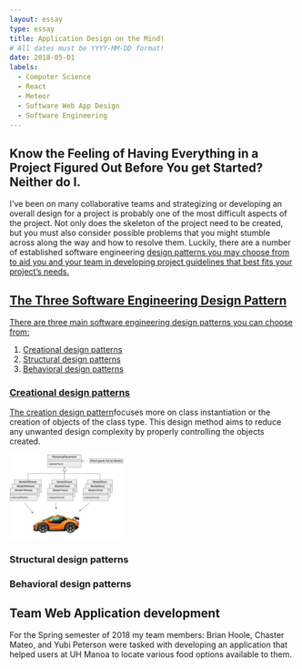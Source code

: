 ```yaml
---
layout: essay
type: essay
title: Application Design on the Mind!
# All dates must be YYYY-MM-DD format!
date: 2018-05-01
labels:
  - Computer Science
  - React
  - Meteor
  - Software Web App Design
  - Software Engineering
---
```



## Know the Feeling of Having Everything in a Project Figured Out Before You get Started? Neither do I.

I've been on many collaborative teams and strategizing or developing an overall design for a project is probably one of the most difficult aspects of the project. Not only does the skeleton of the project need to be created, but you must also consider possible problems that you might stumble across along the way and how to resolve them. Luckily, there are a number of established software engineering <a href="https://sourcemaking.com/design_patterns">design patterns you may choose from to aid you and your team in developing project guidelines that best fits your project’s needs.

## The Three Software Engineering Design Pattern

There are three main software engineering design patterns you can choose from:
1.	Creational design patterns
2.	Structural design patterns
3.	Behavioral design patterns

### Creational design patterns
The <a href="https://sourcemaking.com/design_patterns/creational_patterns">creation design pattern</a>focuses more on class instantiation or the creation of objects of the class type. This design method aims to reduce any unwanted design complexity by properly controlling the objects created. 

<img class="ui left floated rounded image" src="/images/creationalDP.PNG" style="max-width: 200px;" style="max-height: 200px;"/>

### Structural design patterns


### Behavioral design patterns

## Team Web Application development
For the Spring semester of 2018 my team members: Brian Hoole, Chaster Mateo, and Yubi Peterson were tasked with developing an application that helped users at UH Manoa to locate various food options available to them. 




